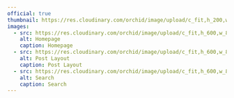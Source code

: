 ```yaml
---
official: true
thumbnail: https://res.cloudinary.com/orchid/image/upload/c_fit,h_200,w_400/v1524970938/themes/editorial/1.jpg
images:
  - src: https://res.cloudinary.com/orchid/image/upload/c_fit,h_600,w_800/v1524970938/themes/editorial/1.jpg
    alt: Homepage
    caption: Homepage
  - src: https://res.cloudinary.com/orchid/image/upload/c_fit,h_600,w_800/v1524970938/themes/editorial/2.jpg
    alt: Post Layout
    caption: Post Layout
  - src: https://res.cloudinary.com/orchid/image/upload/c_fit,h_600,w_800/v1524970938/themes/editorial/3.jpg
    alt: Search
    caption: Search
---
```


